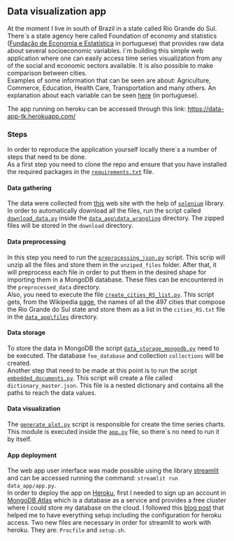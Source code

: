 ## Data visualization app
At the moment I live in south of Brazil in a state called Rio Grande do Sul. There´s a state agency here called Foundation of economy and statistics ([Fundação de Economia e Estatística](https://dados.fee.tche.br/index.php) in portuguese) that provides raw data about several socioeconomic variables. I`m building this simple web application where one can easily access time series visualization from any of the social and economic sectors available. It is also possible to make comparison between cities.<br>
Examples of some information that can be seen are about: Agriculture, Commerce, Education, Health Care, Transportation and many others. An explanation about each variable can be seen [here](http://deedados.planejamento.rs.gov.br/feedados/#!home/descricaovariaveis) (in portuguese).

The app running on heroku can be accessed through this link: https://data-app-tk.herokuapp.com/

### Steps

In order to reproduce the application yourself locally there´s a number of steps that need to be done.<br>
As a first step you need to clone the repo and ensure that you have installed the required packages in the [`requirements.txt`](https://github.com/abreukuse/data_app/blob/master/requirements.txt) file.

#### Data gathering

The data were collected from [this](https://dados.fee.tche.br/index.php) web site with the help of [`selenium`](https://selenium-python.readthedocs.io/) library. In order to automatically download all the files, run the script called [`download_data.py`](https://github.com/abreukuse/data_app/blob/master/data_app/download_data.py) inside the [`data_app\data_wrangling`](https://github.com/abreukuse/data_app/tree/master/data_app/data_wrangling) directory. The zipped files will be stored in the `download` directory.

#### Data preprocessing

In this step you need to run the [`preprocessing_json.py`](https://github.com/abreukuse/data_app/blob/master/data_app/data_wrangling/preprocessing_json.py) script. This scrip will unzip all the files and store them in the `unziped_files` folder. After that, it will preprocess each file in order to put them in the desired shape for importing them in a MongoDB database. These files can be encountered in the `preprocessed_data` directory.<br>
Also, you need to execute the file [`create_cities_RS_list.py`](https://github.com/abreukuse/data_app/blob/master/data_app/data_wrangling/create_cities_RS_list.py). This script gets, from the Wikipedia [page](https://pt.wikipedia.org/wiki/Lista_de_munic%C3%ADpios_do_Rio_Grande_do_Sul), the names of all the 497 cities that compose the Rio Grande do Sul state and store them as a list in the `cities_RS.txt` file in the [`data_app\files`](https://github.com/abreukuse/data_app/tree/master/data_app/files) directory.

#### Data storage

To store the data in MongoDB the script [`data_storage_mongodb.py`](https://github.com/abreukuse/data_app/blob/master/data_app/data_wrangling/data_storage_mongodb.py) need to be executed. The database `fee_database` and collection `collections` will be created.<br>
Another step that need to be made at this point is to run the script [`embedded_documents.py`](https://github.com/abreukuse/data_app/blob/master/data_app/data_wrangling/embedded_documents.py). This script will create a file called `dictionary_master.json`. This file is a nested dictionary and contains all the paths to reach the data values.

#### Data visualization

The [`generate_plot.py`](https://github.com/abreukuse/data_app/blob/master/data_app/generate_plot.py) script is responsible for create the time series charts. This module is executed inside the [`app.py`](https://github.com/abreukuse/data_app/blob/master/data_app/app.py) file, so there´s no need to run it by itself.

#### App deployment

The web app user interface was made possible using the library [streamlit](https://streamlit.io/) and can be accessed running the command: `streamlit run data_app/app.py`.<br> In order to deploy the app on [Heroku](https://www.heroku.com/), first I needed to sign up an account in [MongoDB Atlas](https://www.mongodb.com/cloud/atlas) which is a database as a service and provides a free cluster where I could store my database on the cloud. I followed this [blog post](https://developer.mongodb.com/how-to/use-atlas-on-heroku/) that helped me to have everything setup including the configuration for heroku access.
Two new files are necessary in order for streamlit to work with heroku. They are: `Procfile` and `setup.sh`.

